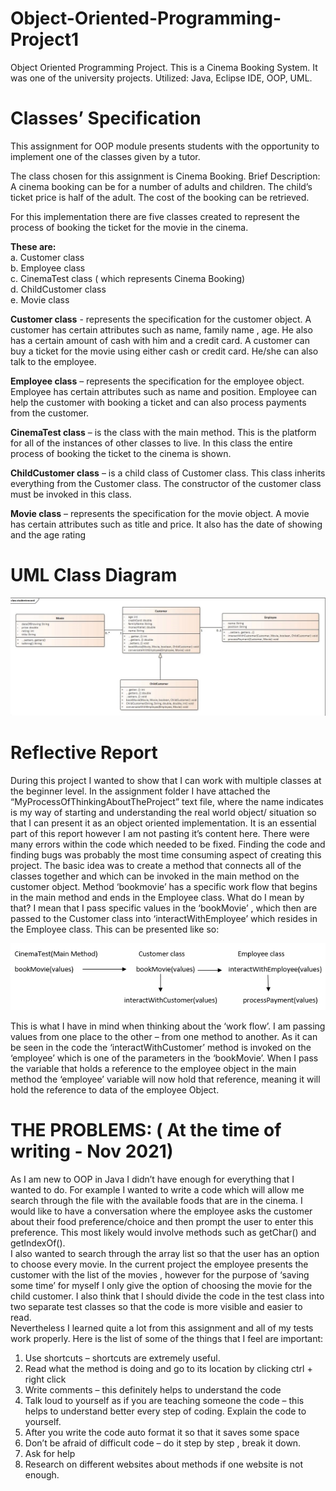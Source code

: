 # Object-Oriented-Programming-Project1
Object Oriented Programming Project. This is a Cinema Booking System. It was one of the university projects. Utilized: Java, Eclipse IDE, OOP, UML.

# Classes’ Specification

This assignment for OOP module presents students with the opportunity to implement one of the classes given by a tutor. 

The class chosen for this assignment is Cinema Booking. 
Brief Description: A cinema booking can be for a number of adults and children. The child’s ticket price is half of the adult. The cost of the booking can be retrieved.

For this implementation there are five classes created to represent the process of booking the ticket for the movie in the cinema. 

**These are:**\
a.	Customer class\
b.	Employee class\
c.	CinemaTest class ( which represents Cinema Booking)\
d.	ChildCustomer class\
e.	Movie class


**Customer class** -  represents the specification for the customer object. A customer has certain attributes such as name, family name , age. 
He also has a certain amount of cash with him and a credit card. A customer can buy a ticket for the movie using either cash or credit card. He/she can also talk to the employee. 

**Employee class** – represents the specification for the employee object. Employee has certain attributes such as name and position. 
Employee can help the customer with booking a ticket and  can also process payments from the customer. 

**CinemaTest class** – is the class with the main method. This is the platform for all of the instances of other classes to live. 
In this class the entire process of booking the ticket to the cinema is shown. 

**ChildCustomer class** – is a child class of Customer class. This class inherits everything from the Customer class. 
The constructor of the customer class must be invoked in this class. 

**Movie class** – represents the specification for the movie object. A movie has certain attributes such as title and price. 
It also has the date of showing and the age rating 

# UML Class Diagram 

![](Images/UMLdiagram.png)

# Reflective Report

During this project I wanted to  show that I can work with multiple classes at the beginner level. 
In the assignment folder I have attached the “MyProcessOfThinkingAboutTheProject”  text file, where the name indicates is my way of starting and 
understanding  the real world object/ situation so that I can present it as an object oriented implementation. It is an essential part of this report however I am not pasting it’s content here. 
There were many errors within the code which needed to be fixed. Finding the code and finding bugs was probably the most time consuming aspect of creating this project. 
The basic idea was to create a method that connects all of the classes together and which can be invoked in the main method on the customer object. 
Method ‘bookmovie’ has a specific work flow that begins in the main method and ends in the Employee class. 
What do I mean by that? I mean that I pass specific values in the ‘bookMovie’ , which then are passed to the Customer class into ‘interactWithEmployee’  which resides in the Employee class. 
This can be presented like so:

![](Images/Classes%20Flow.png)

This is what I have in mind when thinking about the ‘work flow’. I am passing values from one place to the other – from one method to another. 
As it can be seen in the code the ‘interactWithCustomer’ method is invoked on the ‘employee’ which is one of the parameters in the ‘bookMovie’.
When I pass the variable that holds a reference to the employee object in the main method the ‘employee’ variable will now hold that reference, meaning it will hold the reference to data of the employee Object. 

# THE PROBLEMS: ( At the time of writing - Nov 2021) 
As I am new to OOP in Java I didn’t have enough for everything that I wanted to do. 
For example I wanted to write a code which will allow me search through the file with the available foods that are in the cinema. 
I would like to have a conversation where the employee asks the customer about their food preference/choice and then prompt the user to enter this preference. 
This most likely would involve methods such as getChar() and getIndexOf().  
I also wanted to search through the array list  so that the user has an option to choose every movie.
In the current project the employee presents the customer with the list of the movies , however for the purpose of ‘saving some time’ for myself I only give the option of choosing the movie for the child customer. 
I also think that I should divide the code in the test class into two separate test classes so that the code is more visible and easier to read.  
Nevertheless I learned quite a lot from this assignment and all of my tests work properly. Here is the list of some of the things that I feel are important:

1.	Use shortcuts – shortcuts are extremely useful.
2.	Read what the method is doing and go to its location by clicking ctrl + right click 
3.	Write comments – this definitely helps to understand the code
4.	Talk loud to yourself as if you are teaching someone the code – this helps to understand better every step of coding. Explain the code to yourself.
5.	After you write the code auto format it so that it saves some space
6.	Don’t be afraid of difficult code – do it step by step , break it down.
7.	Ask for help
8.	Research on different websites about methods if one website is not enough. 

